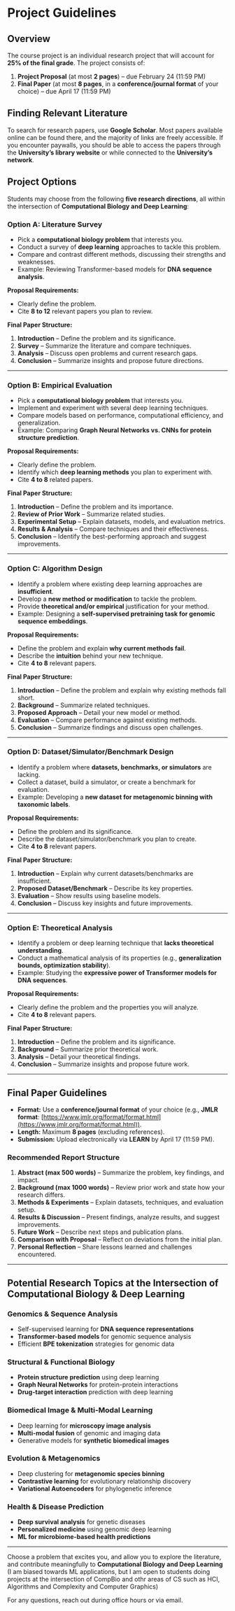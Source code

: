 # Project Guidelines  

## Overview  
The course project is an individual research project that will account for **25% of the final grade**. The project consists of:  
1. **Project Proposal** (at most **2 pages**) – due February 24 (11:59 PM)  
2. **Final Paper** (at most **8 pages**, in a **conference/journal format** of your choice) – due April 17 (11:59 PM)  

## Finding Relevant Literature  
To search for research papers, use **Google Scholar**. Most papers available online can be found there, and the majority of links are freely accessible. If you encounter paywalls, you should be able to access the papers through the **University’s library website** or while connected to the **University’s network**.  

## Project Options  
Students may choose from the following **five research directions**, all within the intersection of **Computational Biology and Deep Learning**:

### **Option A: Literature Survey**  
- Pick a **computational biology problem** that interests you.  
- Conduct a survey of **deep learning** approaches to tackle this problem.  
- Compare and contrast different methods, discussing their strengths and weaknesses.  
- Example: Reviewing Transformer-based models for **DNA sequence analysis**.  

**Proposal Requirements:**  
- Clearly define the problem.  
- Cite **8 to 12** relevant papers you plan to review.  

**Final Paper Structure:**  
1. **Introduction** – Define the problem and its significance.  
2. **Survey** – Summarize the literature and compare techniques.  
3. **Analysis** – Discuss open problems and current research gaps.  
4. **Conclusion** – Summarize insights and propose future directions.  

---

### **Option B: Empirical Evaluation**  
- Pick a **computational biology problem** that interests you.  
- Implement and experiment with several deep learning techniques.  
- Compare models based on performance, computational efficiency, and generalization.  
- Example: Comparing **Graph Neural Networks vs. CNNs for protein structure prediction**.  

**Proposal Requirements:**  
- Clearly define the problem.  
- Identify which **deep learning methods** you plan to experiment with.  
- Cite **4 to 8** related papers.  

**Final Paper Structure:**  
1. **Introduction** – Define the problem and its importance.  
2. **Review of Prior Work** – Summarize related studies.  
3. **Experimental Setup** – Explain datasets, models, and evaluation metrics.  
4. **Results & Analysis** – Compare techniques and their effectiveness.  
5. **Conclusion** – Identify the best-performing approach and suggest improvements.  

---

### **Option C: Algorithm Design**  
- Identify a problem where existing deep learning approaches are **insufficient**.  
- Develop a **new method or modification** to tackle the problem.  
- Provide **theoretical and/or empirical** justification for your method.  
- Example: Designing a **self-supervised pretraining task for genomic sequence embeddings**.  

**Proposal Requirements:**  
- Define the problem and explain **why current methods fail**.  
- Describe the **intuition** behind your new technique.  
- Cite **4 to 8** relevant papers.  

**Final Paper Structure:**  
1. **Introduction** – Define the problem and explain why existing methods fall short.  
2. **Background** – Summarize related techniques.  
3. **Proposed Approach** – Detail your new model or method.  
4. **Evaluation** – Compare performance against existing methods.  
5. **Conclusion** – Summarize findings and discuss open challenges.  

---

### **Option D: Dataset/Simulator/Benchmark Design**  
- Identify a problem where **datasets, benchmarks, or simulators** are lacking.  
- Collect a dataset, build a simulator, or create a benchmark for evaluation.  
- Example: Developing a **new dataset for metagenomic binning with taxonomic labels**.  

**Proposal Requirements:**  
- Define the problem and its significance.  
- Describe the dataset/simulator/benchmark you plan to create.  
- Cite **4 to 8** relevant papers.  

**Final Paper Structure:**  
1. **Introduction** – Explain why current datasets/benchmarks are insufficient.  
2. **Proposed Dataset/Benchmark** – Describe its key properties.  
3. **Evaluation** – Show results using baseline models.  
4. **Conclusion** – Discuss key insights and future improvements.  

---

### **Option E: Theoretical Analysis**  
- Identify a problem or deep learning technique that **lacks theoretical understanding**.  
- Conduct a mathematical analysis of its properties (e.g., **generalization bounds, optimization stability**).  
- Example: Studying the **expressive power of Transformer models for DNA sequences**.  

**Proposal Requirements:**  
- Clearly define the problem and the properties you will analyze.  
- Cite **4 to 8** relevant papers.  

**Final Paper Structure:**  
1. **Introduction** – Define the problem and its significance.  
2. **Background** – Summarize prior theoretical work.  
3. **Analysis** – Detail your theoretical findings.  
4. **Conclusion** – Summarize insights and propose future work.  

---

## **Final Paper Guidelines**  
- **Format:** Use a **conference/journal format** of your choice (e.g., **JMLR format**: [https://www.jmlr.org/format/format.html](https://www.jmlr.org/format/format.html)).  
- **Length:** Maximum **8 pages** (excluding references).  
- **Submission:** Upload electronically via **LEARN** by April 17 (11:59 PM).  

### **Recommended Report Structure**  
1. **Abstract (max 500 words)** – Summarize the problem, key findings, and impact.  
2. **Background (max 1000 words)** – Review prior work and state how your research differs.  
3. **Methods & Experiments** – Explain datasets, techniques, and evaluation setup.  
4. **Results & Discussion** – Present findings, analyze results, and suggest improvements.  
5. **Future Work** – Describe next steps and publication plans.  
6. **Comparison with Proposal** – Reflect on deviations from the initial plan.  
7. **Personal Reflection** – Share lessons learned and challenges encountered.  

---

## **Potential Research Topics at the Intersection of Computational Biology & Deep Learning**  

### **Genomics & Sequence Analysis**  
- Self-supervised learning for **DNA sequence representations**  
- **Transformer-based models** for genomic sequence analysis  
- Efficient **BPE tokenization** strategies for genomic data  

### **Structural & Functional Biology**  
- **Protein structure prediction** using deep learning  
- **Graph Neural Networks** for protein-protein interactions  
- **Drug-target interaction** prediction with deep learning  

### **Biomedical Image & Multi-Modal Learning**  
- Deep learning for **microscopy image analysis**  
- **Multi-modal fusion** of genomic and imaging data  
- Generative models for **synthetic biomedical images**  

### **Evolution & Metagenomics**  
- Deep clustering for **metagenomic species binning**  
- **Contrastive learning** for evolutionary relationship discovery  
- **Variational Autoencoders** for phylogenetic inference  

### **Health & Disease Prediction**  
- **Deep survival analysis** for genetic diseases  
- **Personalized medicine** using genomic deep learning  
- **ML for microbiome-based health predictions**  

---

Choose a problem that excites you, and allow you to explore the literature, and contribute meaningfully to **Computational Biology and Deep Learning** (I am biased towards ML applications, but I am open to students doing projects at the intersection of CompBio and othr areas of CS such as HCI, Algorithms and Complexity and Computer Graphics)  

For any questions, reach out during office hours or via email.

